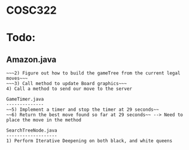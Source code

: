 # COSC322

# Todo:
Amazon.java
-----------
~~~1) Initialize SearchTree by building the gameTree based on the board~~~
~~~2) Figure out how to build the gameTree from the current legal moves~~~
~~~3) Call method to update Board graphics~~~
4) Call a method to send our move to the server

GameTimer.java
--------------
~~5) Implement a timer and stop the timer at 29 seconds~~
~~6) Return the best move found so far at 29 seconds~~ --> Need to place the move in the method

SearchTreeNode.java
-------------------
1) Perform Iterative Deepening on both black, and white queens
